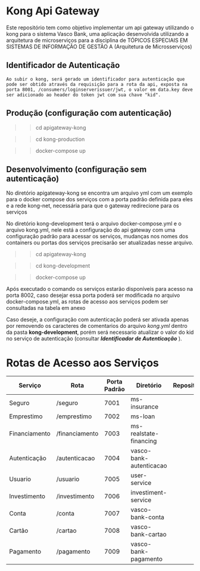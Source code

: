 # Kong Api Gateway 

Este repositório tem como objetivo implementar um api gateway utilizando o kong para o sistema Vasco Bank, uma aplicação desenvolvida utilizando a arquitetura de microserviços para a disciplina de TÓPICOS ESPECIAIS EM SISTEMAS DE INFORMAÇÃO DE GESTÃO A (Arquitetura de Microsserviços)

## Identificador de Autenticação

    Ao subir o kong, será gerado um identificador para autenticação que pode ser obtido através da requisição para a rota da api, exposta na porta 8001, /consumers/loginserverissuer/jwt, o valor em data.key deve ser adicionado ao header do token jwt com sua chave "kid".

## Produção (configuração com autenticação)

>> cd apigateway-kong

>> cd kong-production

>> docker-compose up

    

## Desenvolvimento (configuração sem autenticação)

No diretório apigateway-kong se encontra um arquivo yml com um exemplo para o docker compose dos serviços com a porta padrão definida para eles e a rede kong-net, necessária para que o gateway redirecione para os serviços

No diretório kong-development terá o arquivo docker-compose.yml e o arquivo kong.yml, nele está a configuração do api gateway com uma configuração padrão para acessar os serviços, mudanças nos nomes dos containers ou portas dos serviços precisarão ser atualizadas nesse arquivo.

>> cd apigateway-kong

>> cd kong-development 

>> docker-compose up

Após executado o comando os serviços estarão disponíveis para acesso na porta 8002, caso desejar essa porta poderá ser modificada no arquivo docker-compose.yml, as rotas de acesso aos serviços podem ser consultadas na tabela em anexo

Caso deseje, a configuração com autenticação poderá ser ativada apenas por removendo os caracteres de comentarios do arquivo *kong.yml* dentro da pasta **kong-development**, porém será necessario atualizar o valor do kid no serviço de autenticação (consultar ***Identificador de Autenticação*** ).


# Rotas de Acesso aos Serviços

|Serviço|Rota|Porta Padrão|Diretório|Repositorio|
|-------|----|------------|---------|-----------|
|Seguro|/seguro|7001|ms-insurance|
|Emprestimo|/emprestimo|7002|ms-loan|
|Financiamento|/financiamento|7003|ms-realstate-financing|
|Autenticação|/autenticacao|7004|vasco-bank-autenticacao|
|Usuario|/usuario|7005|user-service|
|Investimento|/investimento|7006|investiment-service|
|Conta|/conta|7007|vasco-bank-conta|
|Cartão|/cartao|7008|vasco-bank-cartao|
|Pagamento|/pagamento|7009|vasco-bank-pagamento|